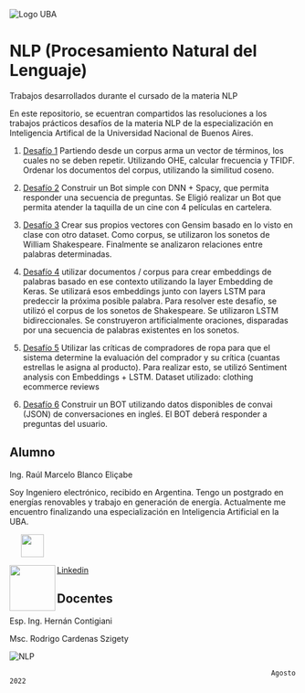![Logo UBA](https://github.com/rblanco2023/images/blob/main/logoFIUBA.jpg)
# NLP (Procesamiento Natural del Lenguaje)
Trabajos desarrollados durante el cursado de la materia NLP

En este repositorio, se ecuentran compartidos las resoluciones a los trabajos prácticos desafíos de la materia NLP de la especialización en Inteligencia Artifical de la Universidad Nacional de Buenos Aires.

1. [Desafío 1](https://github.com/rblanco2023/NLP/tree/main/Desafio%201)
    Partiendo desde un corpus arma un vector de términos, los cuales no se deben repetir. Utilizando OHE, calcular frecuencia y TFIDF. Ordenar los documentos del corpus, utilizando la similitud coseno.

2. [Desafío 2](https://github.com/rblanco2023/NLP/tree/main/Desafio%202)
    Construir un Bot simple con DNN + Spacy, que permita responder una secuencia de preguntas. Se Eligió realizar un Bot que permita atender la taquilla de un cine con 4 películas en cartelera.

3. [Desafío 3](https://github.com/rblanco2023/NLP/tree/main/Desaf%C3%ADo%203)
    Crear sus propios vectores con Gensim basado en lo visto en clase con otro dataset. Como corpus, se utilizaron los sonetos de William Shakespeare. Finalmente se analizaron relaciones entre palabras determinadas.

4. [Desafío 4](https://github.com/rblanco2023/NLP/tree/main/Desaf%C3%ADo%204)
    utilizar documentos / corpus para crear embeddings de palabras basado en ese contexto utilizando la layer Embedding de Keras. Se utilizará esos embeddings junto con layers LSTM para predeccir la próxima posible palabra.
    Para resolver este desafío, se utilizó el corpus de los sonetos de Shakespeare. Se utilizaron LSTM bidireccionales.
    Se construyeron artificialmente oraciones, disparadas por una secuencia de palabras existentes en los sonetos. 

5. [Desafío 5](https://github.com/rblanco2023/NLP/tree/main/Desaf%C3%ADo%205)
    Utilizar las críticas de compradores de ropa para que el sistema determine la evaluación del comprador y su crítica (cuantas estrellas le asigna al producto). Para realizar esto, se utilizó Sentiment analysis con Embeddings + LSTM.
    Dataset utilizado: clothing ecommerce reviews

6. [Desafío 6](https://github.com/rblanco2023/NLP/tree/main/Desaf%C3%ADo%206)
    Construir un BOT utilizando datos disponibles de convai (JSON) de conversaciones en ingleś. El BOT deberá responder a preguntas del usuario.
    
## Alumno
Ing. Raúl Marcelo Blanco Eliçabe

Soy Ingeniero electrónico, recibido en Argentina. Tengo un postgrado en energías renovables y trabajo en generación de energía. Actualmente me encuentro finalizando una especialización en Inteligencia Artificial en la UBA. 

&nbsp;&nbsp;&nbsp;&nbsp;&nbsp;<a href="mailto:blancoelicabe@gmail.com"><img src="(https://github.com/rblanco2023/images/blob/cf61345252ea816fb3e9d97258ea1e8514817dfa/mail.png)" width="40" align="center">


    
    
    
    
    
<img src="https://github.com/rblanco2023/images/blob/dce1dbcbad1d2bcb60f500171a43b6c8c52bb054/Linkedin.png" width="80" align="left"> [Linkedin](https://www.linkedin.com/in/raul-blanco-elicabe)

## Docentes
Esp. Ing. Hernán Contigiani

Msc. Rodrigo Cardenas Szigety

![NLP](https://github.com/rblanco2023/images/blob/main/NLP-banner.jpg)


                                                                    Agosto 2022
